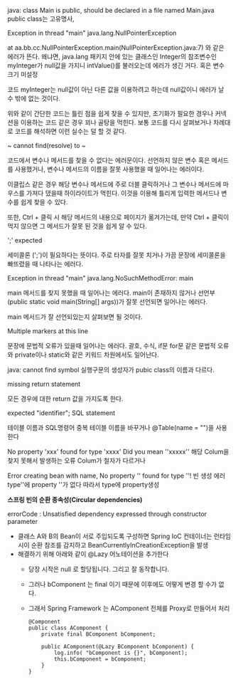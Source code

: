 java: class Main is public, should be declared in a file named Main.java
public class는 고유명사,

Exception in thread "main" java.lang.NullPointerException 

at aa.bb.cc.NullPointerException.main(NullPointerException.java:7) 와 같은 에러가 뜬다. 왜냐면, java.lang 패키지 안에 있는 클래스인 Integer의 참조변수인 myInteger가 null값을 가지니 intValue()를 불러오는데 에러가 생긴 거다. 혹은 변수 크기 미설정



 코드 myInteger는 null값이 아닌 다른 값을 이용하려고 하는데 null값이니 에러가 날 수 밖에 없는 것이다.

 

 위와 같이 간단한 코드는 틀린 점을 쉽게 찾을 수 있지만, 초기화가 필요한 경우나 커넥션을 이용하는 코드 같은 경우 꾀나 골탕을 먹힌다. 보통 코드를 다시 살펴보거나 차례대로 코드를 해석하면 이런 실수는 덜 할 것 같다.



~ cannot find(resolve) to ~

 코드에서 변수나 메서드를 찾을 수 없다는 에러문이다. 선언하지 않은 변수 혹은 메서드를 사용했거나, 변수나 메서드의 이름을 잘못 사용했을 때 일어나는 에러이다. 



 이클립스 같은 경우 해당 변수나 메서드에 주로 더블 클릭하거나 그 변수나 메서드에 마우스를 가져다 댔을때 하이라이트가 먹힌다. 이것을 이용해 틀리게 입력한 메서드나 변수를 쉽게 찾을 수 있다.



 또한, Ctrl + 클릭 시 해당 메서드의 내용으로 페이지가 옮겨가는데, 만약 Ctrl + 클릭이 먹지 않으면 그 메서드가 잘못 된 것을 쉽게 알 수 있다.



';' expected

 세미콜론 (';')이 필요하다는 뜻이다. 주로 타자를 잘못 치거나 가끔 문장에 세미콜론을 빠뜨렸을 때 나타나는 에러다.



Exception in thread "main" java.lang.NoSuchMethodError: main

 main 메서드를 찾지 못했을 때 일어나는 에러다. main이 존재하지 않거나 선언부(public static void main(String[] args))가 잘못 선언되면 일어나는 에러다. 

 main 메서드가 잘 선언되있는지 살펴보면 될 것이다.



Multiple markers at this line

 문장에 문법적 오류가 있을때 일어나는 에러다. 괄호, 수식, if문 for문 같은 문법적 오류와 private이나 static와 같은 키워드 차원에서도 일어난다.
 
 java: cannot find symbol
실행구문의 생성자가 pubic class의 이름과 다르다.
 
 missing return statement
 
 모든 경우에 대한 return 값을 가지도록 한다.
 
 expected "identifier"; SQL statement
 
 테이블 이름과 SQL명령어 중복
 테이블 이름을 바꾸거나 @Table(name = "")을 사용한다
 
 No property 'xxx' found for type 'xxxx' Did you mean ''xxxxx''
 해당 Colum을 찾지 못해서 발생하는 오류 Colum가 철자가 다르거나 
 
 Error creating bean with name, No property '' found for type ''!
 빈 생성 에러 type''에 property ''가 없다 따라서 type에 property생성
 
 **스프링 빈의 순환 종속성(Circular dependencies)**
 
 errorCode : Unsatisfied dependency expressed through constructor parameter
  - 클래스 A와 B의 Bean이 서로 주입되도록 구성하면 Spring IoC 컨테이너는 런타임시이 순환 참조를 감지하고 BeanCurrentlyInCreationException을 발생
  - 해결하기 위해 아래와 같이 @Lazy 어노테이션을 추가한다
    - 당장 시작은 null 로 할당됩니다. 그리고 잘 동작합니다.
    - 그러나 bComponent 는 final 이기 때문에 이후에도 어떻게 변경 할 수가 없다.
    -  그래서 Spring Framework 는 AComponent 전체를 Proxy로 만들어서 처리


           @Component
           public class AComponent {
               private final BComponent bComponent;

               public AComponent(@Lazy BComponent bComponent) {
                   log.info( "bComponent is {}", bComponent);
                   this.bComponent = bComponent;
               }
           }

